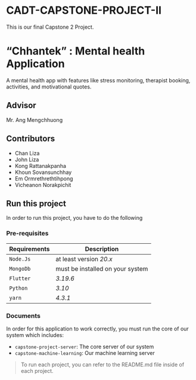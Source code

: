 # CADT-CAPSTONE-PROJECT-II

This is our final Capstone 2 Project.

# “Chhantek” : Mental health Application

A mental health app with features like stress monitoring, therapist booking, activities, and motivational quotes. 

## Advisor

Mr. Ang Mengchhuong

## Contributors

- Chan Liza
- John Liza
- Kong Rattanakpanha
- Khoun Sovansunchhay
- Em Ormrethrethtihpong
- Vicheanon Norakpichit

## Run this project

In order to run this project, you have to do the following

### Pre-requisites

| Requirements | Description                      |
| ------------ | -------------------------------- |
| `Node.Js`    | at least version _20.x_          |
| `MongoDb`    | must be installed on your system |
| `Flutter`    | _3.19.6_                         |
| `Python`     | _3.10_                           |
| `yarn`       | _4.3.1_                          |

### Documents

In order for this application to work correctly, you must run the core of our system which includes:

- `capstone-project-server`: The core server of our system
- `capstone-machine-learning`: Our machine learning server

> To run each project, you can refer to the README.md file inside of each project.
